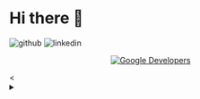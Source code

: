 # Hi there 👋
![github](https://img.shields.io/badge/GitHub-000000?style=for-the-badge&logo=GitHub&logoColor=white)
![linkedin](https://img.shields.io/badge/linkedin-blue?style=for-the-badge&logo=linkedin&logoColor=white)
<p align="center">
<a href="https://devlibrary.withgoogle.com/authors/skydoves"><img alt="Google Developers" src="https://skydoves.github.io/badges/google-devlib.svg"/></a>
</p>
<<details>
<summary>
</summary>
<table>
<tr>
<td>
<a href="https://github.com/reiyuchan/"> 
  <img src="https://github-readme-stats.vercel.app/api/top-langs/?username=darsh-7&theme=highcontrast" />
  </a>
  </td>
  <td>
<a href="https://github.com/reiyuchan/"> 
  <img src="https://github-readme-stats.vercel.app/api?username=darsh-7&theme=highcontrast" />
  </a>
  </td>
  </tr>
  </table>
</details>
<!--
**darsh-7/darsh-7** is a ✨ _special_ ✨ repository because its `README.md` (this file) appears on your GitHub profile.

Here are some ideas to get you started:

- 🔭 I’m currently working on ...
- 🌱 I’m currently learning ...
- 👯 I’m looking to collaborate on ...
- 🤔 I’m looking for help with ...
- 💬 Ask me about ...
- 📫 How to reach me: ...
- 😄 Pronouns: ...
- ⚡ Fun fact: ...
-->
